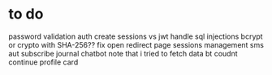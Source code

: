 # to do

password validation
auth
create sessions vs jwt
handle sql injections
bcrypt or crypto with SHA-256??
fix open
redirect page
sessions management
sms
aut
subscribe journal
chatbot
note that i tried to fetch data bt coudnt
continue profile card
